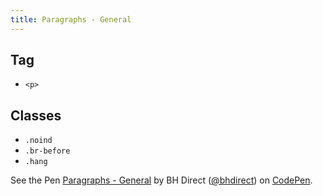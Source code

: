 ```yaml
---
title: Paragraphs - General
---
```


## Tag

* `<p>`

## Classes

* `.noind`
* `.br-before`
* `.hang`

<p data-height="524" data-theme-id="28900" data-slug-hash="0d4b6fe52e8d2e86f7ca017a431b11a7" data-default-tab="html,result" data-user="bhdirect" data-embed-version="2" data-pen-title="Paragraphs - General" class="codepen">See the Pen <a href="https://codepen.io/bhdirect/pen/0d4b6fe52e8d2e86f7ca017a431b11a7/">Paragraphs - General</a> by BH Direct (<a href="https://codepen.io/bhdirect">@bhdirect</a>) on <a href="https://codepen.io">CodePen</a>.</p>
<script async src="https://production-assets.codepen.io/assets/embed/ei.js"></script>
